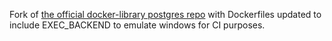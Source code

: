 Fork of [the official docker-library postgres repo](https://github.com/docker-library/postgres)
with Dockerfiles updated to include EXEC_BACKEND to emulate windows for CI purposes.
